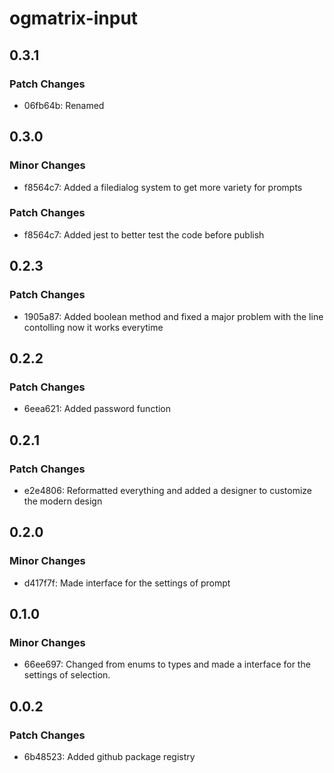 # ogmatrix-input

## 0.3.1

### Patch Changes

- 06fb64b: Renamed

## 0.3.0

### Minor Changes

- f8564c7: Added a filedialog system to get more variety for prompts

### Patch Changes

- f8564c7: Added jest to better test the code before publish

## 0.2.3

### Patch Changes

- 1905a87: Added boolean method and fixed a major problem with the line contolling now it works everytime

## 0.2.2

### Patch Changes

- 6eea621: Added password function

## 0.2.1

### Patch Changes

- e2e4806: Reformatted everything and added a designer to customize the modern design

## 0.2.0

### Minor Changes

- d417f7f: Made interface for the settings of prompt

## 0.1.0

### Minor Changes

- 66ee697: Changed from enums to types and made a interface for the settings of selection.

## 0.0.2

### Patch Changes

- 6b48523: Added github package registry
